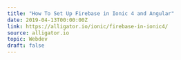 ```yaml
---
title: "How To Set Up Firebase in Ionic 4 and Angular"
date: 2019-04-13T00:00:00Z
link: https://alligator.io/ionic/firebase-in-ionic4/
source: alligator.io
topic: Webdev
draft: false
---
```


